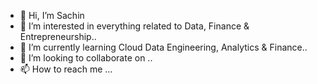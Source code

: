 - 👋 Hi, I’m Sachin
- 👀 I’m interested in everything related to Data, Finance & Entrepreneurship..
- 🌱 I’m currently learning Cloud Data Engineering, Analytics & Finance..
- 💞️ I’m looking to collaborate on ..
- 📫 How to reach me ...
